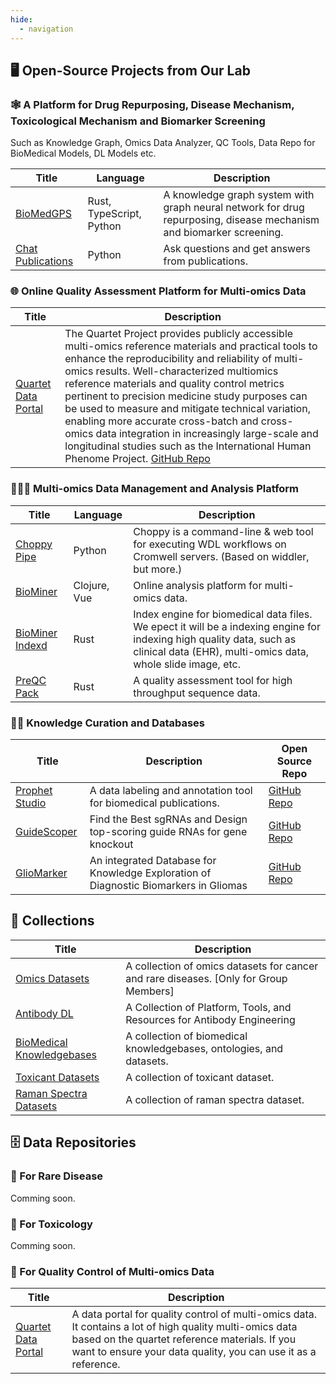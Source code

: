 ```yaml
---
hide:
  - navigation
---
```


## 🖥️ Open-Source Projects from Our Lab

### 🕸️ A Platform for Drug Repurposing, Disease Mechanism, Toxicological Mechanism and Biomarker Screening

Such as Knowledge Graph, Omics Data Analyzer, QC Tools, Data Repo for BioMedical Models, DL Models etc.

|Title | Language | Description|
|--|--|--|
| [BioMedGPS](https://github.com/yjcyxky/biomedgps) | Rust, TypeScript, Python | A knowledge graph system with graph neural network for drug repurposing, disease mechanism and biomarker screening.|
| [Chat Publications](https://github.com/yjcyxky/chat-publications) | Python | Ask questions and get answers from publications.|

### 🌐 Online Quality Assessment Platform for Multi-omics Data

|Title | Description |
|--|--|
| [Quartet Data Portal](https://www.chinese-quartet.org/#/dashboard) | The Quartet Project provides publicly accessible multi-omics reference materials and practical tools to enhance the reproducibility and reliability of multi-omics results. Well-characterized multiomics reference materials and quality control metrics pertinent to precision medicine study purposes can be used to measure and mitigate technical variation, enabling more accurate cross-batch and cross-omics data integration in increasingly large-scale and longitudinal studies such as the International Human Phenome Project. [GitHub Repo](https://github.com/chinese-quartet)|

### 👨🏿‍💻 Multi-omics Data Management and Analysis Platform

|Title | Language | Description|
|--|--|--|
| [Choppy Pipe](https://github.com/yjcyxky/choppy-pipe) | Python | Choppy is a command-line & web tool for executing WDL workflows on Cromwell servers. (Based on widdler, but more.) |
| [BioMiner](https://github.com/yjcyxky/biominer) | Clojure, Vue | Online analysis platform for multi-omics data. |
| [BioMiner Indexd](https://github.com/yjcyxky/biominer-indexd) | Rust | Index engine for biomedical data files. We epect it will be a indexing engine for indexing high quality data, such as clinical data (EHR), multi-omics data, whole slide image, etc. |
| [PreQC Pack](https://github.com/yjcyxky/preqc-pack) | Rust | A quality assessment tool for high throughput sequence data. |

### 🧑‍🔬 Knowledge Curation and Databases

| Title | Description| Open Source Repo |
|--|--|--|
| [Prophet Studio](https://prophet-studio.3steps.cn/) | A data labeling and annotation tool for biomedical publications. | [GitHub Repo](https://github.com/yjcyxky/prophet-studio) |
| [GuideScoper](https://biosolver.cn/) | Find the Best sgRNAs and Design top-scoring guide RNAs for gene knockout | [GitHub Repo](https://github.com/yjcyxky/cell-guider) |
| [GlioMarker](http://gliomarker.prophetdb.org/#/home) | An integrated Database for Knowledge Exploration of Diagnostic Biomarkers in Gliomas | [GitHub Repo](https://github.com/yjcyxky/gliomarker) |

## 📁 Collections

| Title | Description |
|--|--|
| [Omics Datasets](https://github.com/yjcyxky/omics-datasets) | A collection of omics datasets for cancer and rare diseases. [Only for Group Members] |
| [Antibody DL](https://github.com/yjcyxky/antibody-dl) | A Collection of Platform, Tools, and Resources for Antibody Engineering|
| [BioMedical Knowledgebases](https://github.com/yjcyxky/biomedical-knowledgebases) | A collection of biomedical knowledgebases, ontologies, and datasets. |
| [Toxicant Datasets](https://github.com/yjcyxky/toxicant-datasets) | A collection of toxicant dataset. |
| [Raman Spectra Datasets](https://github.com/yjcyxky/raman-spectra-datasets) | A collection of raman spectra dataset. |

## 🗄️ Data Repositories

### 🧬 For Rare Disease

Comming soon.

### 🧪 For Toxicology

Comming soon.

### 🧮 For Quality Control of Multi-omics Data

| Title | Description |
|--|--|
| [Quartet Data Portal](https://www.chinese-quartet.org/#/data/download/quartet-genomics) | A data portal for quality control of multi-omics data. It contains a lot of high quality multi-omics data based on the quartet reference materials. If you want to ensure your data quality, you can use it as a reference. |